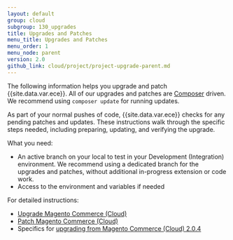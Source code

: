 ```yaml
---
layout: default
group: cloud
subgroup: 130_upgrades
title: Upgrades and Patches
menu_title: Upgrades and Patches
menu_order: 1
menu_node: parent
version: 2.0
github_link: cloud/project/project-upgrade-parent.md
---
```


The following information helps you upgrade and patch {{site.data.var.ece}}. All of our upgrades and patches are [Composer]({{page.baseurl}}cloud/reference/cloud-composer.html) driven. We recommend using `composer update` for running updates.

As part of your normal pushes of code, {{site.data.var.ece}} checks for any pending patches and updates. These instructions walk through the specific steps needed, including preparing, updating, and verifying the upgrade.

What you need:

* An active branch on your local to test in your Development (Integration) environment. We recommend using a dedicated branch for the upgrades and patches, without additional in-progress extension or code work.
* Access to the environment and variables if needed

For detailed instructions:

* [Upgrade Magento Commerce (Cloud)]({{page.baseurl}}cloud/project/project-upgrade.html)
* [Patch Magento Commerce (Cloud)]({{page.baseurl}}cloud/project/project-patch.html)
* Specifics for [upgrading from Magento Commerce (Cloud) 2.0.4]({{page.baseurl}}cloud/upgrade/upgrade-from-2-0-4.html)
